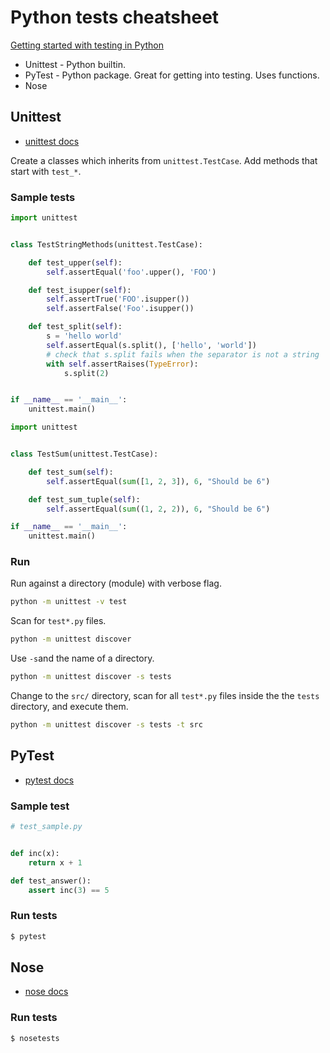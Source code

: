 # Python tests cheatsheet

[Getting started with testing in Python](https://realpython.com/python-testing/)

- Unittest - Python builtin.
- PyTest - Python package. Great for getting into testing. Uses functions.
- Nose


## Unittest

- [unittest docs](https://docs.python.org/3/library/unittest.html)

Create a classes which inherits from `unittest.TestCase`. Add methods that start with `test_*`.
 
### Sample tests


```python
import unittest


class TestStringMethods(unittest.TestCase):

    def test_upper(self):
        self.assertEqual('foo'.upper(), 'FOO')

    def test_isupper(self):
        self.assertTrue('FOO'.isupper())
        self.assertFalse('Foo'.isupper())

    def test_split(self):
        s = 'hello world'
        self.assertEqual(s.split(), ['hello', 'world'])
        # check that s.split fails when the separator is not a string
        with self.assertRaises(TypeError):
            s.split(2)


if __name__ == '__main__':
    unittest.main()
```

```python
import unittest


class TestSum(unittest.TestCase):

    def test_sum(self):
        self.assertEqual(sum([1, 2, 3]), 6, "Should be 6")

    def test_sum_tuple(self):
        self.assertEqual(sum((1, 2, 2)), 6, "Should be 6")

if __name__ == '__main__':
    unittest.main()

```

### Run

Run against a directory (module) with verbose flag.

```sh
python -m unittest -v test
```

Scan for `test*.py` files.

```sh
python -m unittest discover
```

Use `-s`and the name of a directory.
```sh
python -m unittest discover -s tests
```

Change to the `src/` directory, scan for all `test*.py` files inside the the `tests` directory, and execute them.

```sh
python -m unittest discover -s tests -t src
```

## PyTest

- [pytest docs](https://docs.pytest.org/en/latest/)

### Sample test


```python
# test_sample.py


def inc(x):
    return x + 1

def test_answer():
    assert inc(3) == 5
```

### Run tests

```sh
$ pytest
```

## Nose

- [nose docs](https://nose.readthedocs.io/en/latest/)

### Run tests

```sh
$ nosetests
```
<!--stackedit_data:
eyJoaXN0b3J5IjpbLTE1NzI3NzY1Ml19
-->